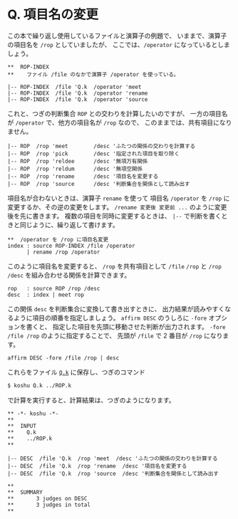 # Q. 項目名の変更


この本で繰り返し使用しているファイルと演算子の例題で、
いままで、演算子の項目名を `/rop` としていましたが、
ここでは、`/operator` になっているとしましょう。

``` text
**  ROP-INDEX
**    ファイル /file のなかで演算子 /operator を使っている。

|-- ROP-INDEX  /file 'Q.k  /operator 'meet
|-- ROP-INDEX  /file 'Q.k  /operator 'rename
|-- ROP-INDEX  /file 'Q.k  /operator 'source
```

これと、つぎの判断集合 `ROP` との交わりを計算したいのですが、
一方の項目名が `/operator` で、他方の項目名が `/rop` なので、
このままでは、共有項目になりません。

``` text
|-- ROP  /rop 'meet        /desc 'ふたつの関係の交わりを計算する
|-- ROP  /rop 'pick        /desc '指定された項目を取り除く
|-- ROP  /rop 'reldee      /desc '無項万有関係
|-- ROP  /rop 'reldum      /desc '無項空関係
|-- ROP  /rop 'rename      /desc '項目名を変更する
|-- ROP  /rop 'source      /desc '判断集合を関係として読み出す
```

項目名が合わないときは、演算子 `rename` を使って
項目名 `/operator` を `/rop` に変更するか、その逆の変更をします。
`/rename 変更後 変更前 ...` のように変更後を先に書きます。
複数の項目を同時に変更するときは、
`|--` で判断を書くときと同じように、繰り返して書けます。

``` text
**  /operator を /rop に項目名変更
index : source ROP-INDEX /file /operator
      | rename /rop /operator
```

このように項目名を変更すると、
`/rop` を共有項目として
`/file` `/rop` と `/rop` `/desc`
を組み合わせる関係を計算できます。

``` text
rop   : source ROP /rop /desc
desc  : index | meet rop
```

この関係 `desc` を判断集合に変換して書き出すときに、
出力結果が読みやすくなるように項目の順番を指定しましょう。
`affirm DESC` のうしろに `-fore` オプションを書くと、
指定した項目を先頭に移動させた判断が出力されます。
`-fore /file /rop` のように指定することで、
先頭が `/file` で 2 番目が `/rop` になります。

``` text
affirm DESC -fore /file /rop | desc
```

これらをファイル [`Q.k`][Q.k] に保存し、つぎのコマンド

``` sh
$ koshu Q.k ../ROP.k
```

で計算を実行すると、計算結果は、つぎのようになります。

``` text
** -*- koshu -*-
**
**  INPUT
**    Q.k
**    ../ROP.k
**

|-- DESC  /file 'Q.k  /rop 'meet  /desc 'ふたつの関係の交わりを計算する
|-- DESC  /file 'Q.k  /rop 'rename  /desc '項目名を変更する
|-- DESC  /file 'Q.k  /rop 'source  /desc '判断集合を関係として読み出す

**
**  SUMMARY
**       3 judges on DESC
**       3 judges in total
**
```


[Q.k]:   https://github.com/seinokatsuhiro/abc-of-koshucode/blob/master/draft/japanese/section/Q/Q.k

